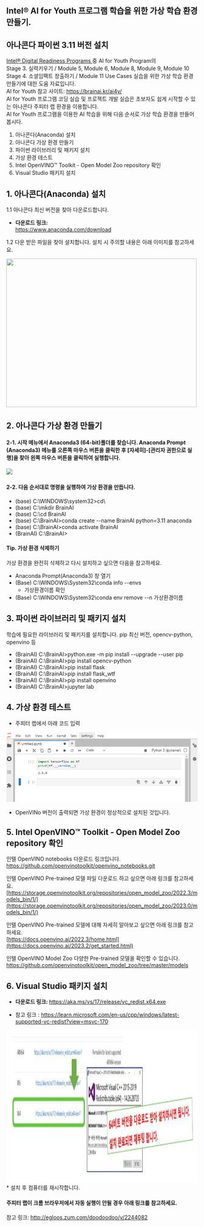 ## Intel® AI for Youth 프로그램 학습을 위한 가상 학습 환경 만들기.
  ## 아나콘다 파이썬 3.11 버전 설치
      
<a href="https://www.intel.com/content/www/us/en/corporate/artificial-intelligence/digital-readiness-home.html" target=_blank> Intel® Digital Readiness Programs </a>  중 AI for Youth Program의 <br>
  Stage 3. 실력키우기 / Module 5, Module 6, Module 8, Module 9, Module 10 <br>
  Stage 4. 소셜임팩트 창출하기 / Module 11 Use Cases 실습을 위한 가상 학습 환경 만들기에 대한 도움 자료입니다. <br>
  AI for Youth 참고 사이트: https://brainai.kr/ai4y/ <br>
  AI for Youth 프로그램 코딩 실습 및 프로젝트 개발 실습은 초보자도 쉽게 시작할 수 있는 아나콘다 주피터 랩 환경을 이용합니다.<br>
  AI for Youth 프로그램을 이용한 AI 학습을 위해 다음 순서로 가상 학습 환경을 만들어 봅시다.
  
  1. 아나콘다(Anaconda) 설치
  2. 아나콘다 가상 환경 만들기
  3. 파이썬 라이브러리 및 패키지 설치
  4. 가상 환경 테스트
  5. Intel OpenVINO™ Toolkit - Open Model Zoo repository 확인
  6. Visual Studio 패키지 설치

## 1. 아나콘다(Anaconda) 설치

1.1 아나콘다 최신 버전을 찾아 다운로드합니다.<br>
 
   - <b> 다운로드 링크:</b>  <br>
 <a href="https://www.anaconda.com/download" target="_blank"> https://www.anaconda.com/download </a>
  
1.2 다운 받은 파일을 찾아 설치합니다. 설치 시 주의할 내용은 아래 이미지를 참고하세요.
 
  <img src="https://github.com/BrainAI-Lab/venv/blob/main/Anaconda-01.PNG" style="width:501px;height:390px;">

## 2. 아나콘다 가상 환경 만들기

 #### 2-1. 시작 메뉴에서 Anaconda3 (64-bit)폴더를 찾습니다. Anaconda Prompt (Anaconda3) 메뉴를 오른쪽 마우스 버튼을 클릭한 후 [자세히]-[관리자 권한으로 실행]을 찾아 왼쪽 마우스 버튼을 클릭하여 실행합니다.  

 <img src="https://github.com/BrainAI-Lab/venv/blob/main/Anaconda-02.PNG">
 
 #### 2-2. 다음 순서대로 명령을 실행하여 가상 환경을 만듭니다.
 - (base) C:\WINDOWS\system32>cd\
 - (base) C:\mkdir BrainAI
 - (base) C:\cd BrainAI
 - (base) C:\BrainAI>conda create --name BrainAI python=3.11 anaconda
 - (base) C:\BrainAI>conda activate BrainAI
 - (BrainAI) C:\BrainAI>
 
#### Tip. 가상 환경 삭제하기

  가상 환경을 완전히 삭제하고 다시 설치하고 싶으면 다음을 참고하세요. <br>
 - Anaconda Prompt(Anaconda3) 창 열기
 - (Base) C:\WINDOWS\System32\conda info --envs
    * 가상환경이름 확인
 - (Base) C:\WINDOWS\System32\conda env remove --n 가상환경이름 
 
## 3. 파이썬 라이브러리 및 패키지 설치

  학습에 필요한 라이브러리 및 패키지를 설치합니다. pip 최신 버전, opencv-python, openvino 등
 - (BrainAI) C:\BrainAI>python.exe -m pip install --upgrade --user pip
 - (BrainAI) C:\BrainAI>pip install opencv-python
 - (BrainAI) C:\BrainAI>pip install flask
 - (BrainAI) C:\BrainAI>pip install flask_wtf
 - (BrainAI) C:\BrainAI>pip install openvino
 - (BrainAI) C:\BrainAI>jupyter lab

## 4. 가상 환경 테스트
 - 주피터 랩에서 아래 코드 입력 <br>
  <img src="https://github.com/brainai-hub/anaconda-venv/blob/main/Anaconda-venv-06.png" >
  
* OpenVINo 버전이 출력되면 가상 환경이 정상적으로 설치된 것입니다.

## 5. Intel OpenVINO™ Toolkit - Open Model Zoo repository 확인
  
  인텔 OpenVINO notebooks 다운로드 링크입니다. <br>
  https://github.com/openvinotoolkit/openvino_notebooks.git

  인텔 OpenVINO Pre-trained 모델 파일 다운로드 하고 싶으면 아래 링크를 참고하세요.<br>
  [https://storage.openvinotoolkit.org/repositories/open_model_zoo/2022.3/models_bin/1/](https://storage.openvinotoolkit.org/repositories/open_model_zoo/2023.0/models_bin/1/)

  인텔 OpenVINO Pre-trained 모델에 대해 자세히 알아보고 싶으면 아래 링크를 참고하세요. <br>
  [https://docs.openvino.ai/2022.3/home.html](https://docs.openvino.ai/2023.2/get_started.html) <br>
  
  인텔 OpenVINO Model Zoo 다양한 Pre-trained 모델을 확인할 수 있습니다. <br>
  https://github.com/openvinotoolkit/open_model_zoo/tree/master/models

## 6. Visual Studio 패키지 설치

  - <b> 다운로드 링크: </b> https://aka.ms/vs/17/release/vc_redist.x64.exe

  - 참고 링크 : https://learn.microsoft.com/en-us/cpp/windows/latest-supported-vc-redist?view=msvc-170 <br>

  <img src="https://github.com/BrainAI-Lab/venv/blob/main/Anaconda-venv-04.JPG" style="width:760px;height:400px;">
  * 설치 후 컴퓨터를 재시작합니다.

#### 주피터 랩이 크롬 브라우저에서 자동 실행이 안될 경우 아래 링크를 참고하세요.

  참고 링크: http://egloos.zum.com/doodoodoo/v/2244082

